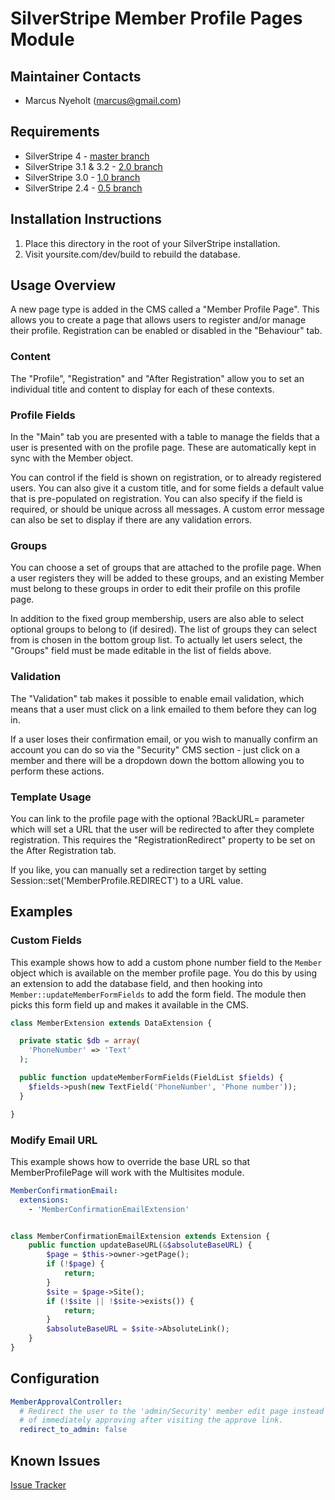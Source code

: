 SilverStripe Member Profile Pages Module
========================================

Maintainer Contacts
-------------------
*  Marcus Nyeholt (<marcus@gmail.com>)

Requirements
------------

* SilverStripe 4 - [master branch](https://github.com/ajshort/silverstripe-memberprofiles)
* SilverStripe 3.1 & 3.2 - [2.0 branch](https://github.com/ajshort/silverstripe-memberprofiles/tree/2.0)
* SilverStripe 3.0 - [1.0 branch](https://github.com/ajshort/silverstripe-memberprofiles/tree/1.0)
* SilverStripe 2.4 - [0.5 branch](https://github.com/ajshort/silverstripe-memberprofiles/tree/0.5)

Installation Instructions
-------------------------

1. Place this directory in the root of your SilverStripe installation.
2. Visit yoursite.com/dev/build to rebuild the database.

Usage Overview
--------------
A new page type is added in the CMS called a "Member Profile Page". This allows
you to create a page that allows users to register and/or manage their profile.
Registration can be enabled or disabled in the "Behaviour" tab.

### Content
The "Profile", "Registration" and "After Registration" allow you to set an
individual title and content to display for each of these contexts.

### Profile Fields
In the "Main" tab you are presented with a table to manage the fields that a
user is presented with on the profile page. These are automatically kept in
sync with the Member object.

You can control if the field is shown on registration, or to already registered
users. You can also give it a custom title, and for some fields a default value
that is pre-populated on registration. You can also specify if the field is
required, or should be unique across all messages. A custom error message can
also be set to display if there are any validation errors.

### Groups
You can choose a set of groups that are attached to the profile page. When a
user registers they will be added to these groups, and an existing Member must
belong to these groups in order to edit their profile on this profile page.

In addition to the fixed group membership, users are also able to select optional
groups to belong to (if desired). The list of groups they can select from is
chosen in the bottom group list. To actually let users select, the "Groups"
field must be made editable in the list of fields above.

### Validation
The "Validation" tab makes it possible to enable email validation, which means
that a user must click on a link emailed to them before they can log in.

If a user loses their confirmation email, or you wish to manually confirm an
account you can do so via the "Security" CMS section - just click on a member
and there will be a dropdown down the bottom allowing you to perform these
actions.

### Template Usage
You can link to the profile page with the optional ?BackURL= parameter
which will set a URL that the user will be redirected to after they complete
registration. This requires the "RegistrationRedirect" property to be set
on the After Registration tab.

If you like, you can manually set a redirection target by setting
Session::set('MemberProfile.REDIRECT') to a URL value.

Examples
--------

### Custom Fields

This example shows how to add a custom phone number field to the `Member` object which is available on the member profile page. You do this by using an extension to add the database field, and then hooking into `Member::updateMemberFormFields` to add the form field. The module then picks this form field up and makes it available in the CMS.

```php
class MemberExtension extends DataExtension {

  private static $db = array(
    'PhoneNumber' => 'Text'
  );

  public function updateMemberFormFields(FieldList $fields) {
    $fields->push(new TextField('PhoneNumber', 'Phone number'));
  }

}
```

### Modify Email URL

This example shows how to override the base URL so that MemberProfilePage will work with the Multisites module.

```yml
MemberConfirmationEmail:
  extensions:
    - 'MemberConfirmationEmailExtension'
```

```php

class MemberConfirmationEmailExtension extends Extension {
	public function updateBaseURL(&$absoluteBaseURL) {
		$page = $this->owner->getPage();
		if (!$page) {
			return;
		}
		$site = $page->Site();
		if (!$site || !$site->exists()) {
			return;
		}
		$absoluteBaseURL = $site->AbsoluteLink();
	}
}
```

Configuration
------------
```yml
MemberApprovalController:
  # Redirect the user to the 'admin/Security' member edit page instead
  # of immediately approving after visiting the approve link.
  redirect_to_admin: false
```

Known Issues
------------
[Issue Tracker](http://github.com/ajshort/silverstripe-memberprofiles/issues)
